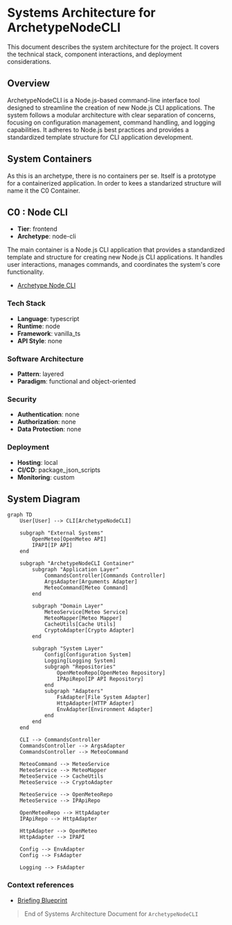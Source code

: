 # Systems Architecture for ArchetypeNodeCLI

This document describes the system architecture for the project.
It covers the technical stack, component interactions, and deployment considerations.

## Overview

ArchetypeNodeCLI is a Node.js-based command-line interface tool designed to streamline the creation of new Node.js CLI applications. The system follows a modular architecture with clear separation of concerns, focusing on configuration management, command handling, and logging capabilities. It adheres to Node.js best practices and provides a standardized template structure for CLI application development.

## System Containers

As this is an archetype, there is no containers per se. Itself is a prototype for a containerized application. In order to kees a standarized structure will name it the C0 Container.

## C0 : Node CLI

- **Tier**: frontend
- **Archetype**: node-cli

The main container is a Node.js CLI application that provides a standardized template and structure for creating new Node.js CLI applications. It handles user interactions, manages commands, and coordinates the system's core functionality.

- [Archetype Node CLI](/c0-node-cli/docs/node-cli.archetype.md)

### Tech Stack

- **Language**: typescript
- **Runtime**: node
- **Framework**: vanilla_ts
- **API Style**: none

### Software Architecture

- **Pattern**: layered
- **Paradigm**: functional and object-oriented

### Security

- **Authentication**: none
- **Authorization**: none
- **Data Protection**: none

### Deployment

- **Hosting**: local
- **CI/CD**: package_json_scripts
- **Monitoring**: custom

## System Diagram

```mermaid
graph TD
    User[User] --> CLI[ArchetypeNodeCLI]
    
    subgraph "External Systems"
        OpenMeteo[OpenMeteo API]
        IPAPI[IP API]
    end
    
    subgraph "ArchetypeNodeCLI Container"
        subgraph "Application Layer"
            CommandsController[Commands Controller]
            ArgsAdapter[Arguments Adapter]
            MeteoCommand[Meteo Command]
        end
        
        subgraph "Domain Layer"
            MeteoService[Meteo Service]
            MeteoMapper[Meteo Mapper]
            CacheUtils[Cache Utils]
            CryptoAdapter[Crypto Adapter]
        end
        
        subgraph "System Layer"
            Config[Configuration System]
            Logging[Logging System]
            subgraph "Repositories"
                OpenMeteoRepo[OpenMeteo Repository]
                IPApiRepo[IP API Repository]
            end
            subgraph "Adapters"
                FsAdapter[File System Adapter]
                HttpAdapter[HTTP Adapter]
                EnvAdapter[Environment Adapter]
            end
        end
    end
    
    CLI --> CommandsController
    CommandsController --> ArgsAdapter
    CommandsController --> MeteoCommand
    
    MeteoCommand --> MeteoService
    MeteoService --> MeteoMapper
    MeteoService --> CacheUtils
    MeteoService --> CryptoAdapter
    
    MeteoService --> OpenMeteoRepo
    MeteoService --> IPApiRepo
    
    OpenMeteoRepo --> HttpAdapter
    IPApiRepo --> HttpAdapter
    
    HttpAdapter --> OpenMeteo
    HttpAdapter --> IPAPI
    
    Config --> EnvAdapter
    Config --> FsAdapter
    
    Logging --> FsAdapter
```


### Context references

- [Briefing Blueprint](/docs/briefing.blueprint.md)


> End of Systems Architecture Document for `ArchetypeNodeCLI` 

